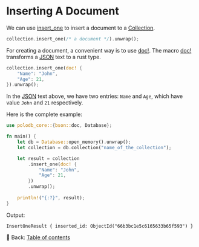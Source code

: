 # Inserting A Document

We can use [insert_one](https://docs.rs/polodb_core/latest/polodb_core/trait.CollectionT.html#tymethod.insert_one) to insert a document to a [Collection](https://docs.rs/polodb_core/latest/polodb_core/struct.Collection.html).

```rust
collection.insert_one(/* a document */).unwrap();
```

For creating a document, a convenient way is to use [doc!](https://docs.rs/bson/latest/bson/macro.doc.html).
The macro [doc!](https://docs.rs/bson/latest/bson/macro.doc.html) transforms a [JSON](https://www.json.org/json-en.html) text to a rust type.

```rust
collection.insert_one(doc! {
    "Name": "John",
    "Age": 21,
}).unwrap();
```

In the [JSON](https://www.json.org/json-en.html) text above, we have two entries: `Name` and `Age`, which have value `John` and `21` respectively.

Here is the complete example:

```rust
use polodb_core::{bson::doc, Database};

fn main() {
    let db = Database::open_memory().unwrap();
    let collection = db.collection("name_of_the_collection");

    let result = collection
        .insert_one(doc! {
            "Name": "John",
            "Age": 21,
        })
        .unwrap();
    
    println!("{:?}", result);
}
```

Output:

```text
InsertOneResult { inserted_id: ObjectId("66b3bc1e5c6165633b65f593") }
```

<!-- :arrow_right:  Next:  -->

:blue_book: Back: [Table of contents](./../README.md)
